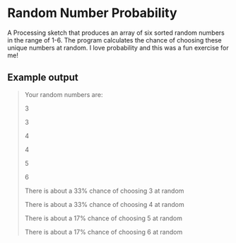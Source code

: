 # Random Number Probability
 A Processing sketch that produces an array of six sorted random numbers in the range of 1-6. The program calculates the chance of choosing these unique numbers at random. I love probability and this was a fun exercise for me!
 
 ## Example output
 >Your random numbers are:
 >
 >
>3
>
>
>3
>
>
>4
>
>
>4
>
>
>5
>
>
>6
>
>
>There is about a 33% chance of choosing 3 at random
>
>
>There is about a 33% chance of choosing 4 at random
>
>
>There is about a 17% chance of choosing 5 at random
>
>
>There is about a 17% chance of choosing 6 at random

